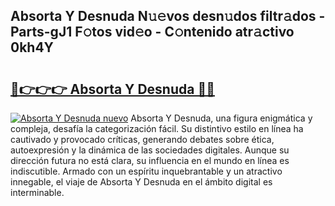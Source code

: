 ## Absorta Y Desnuda N𝚞𝚎vos desn𝚞dos filtr𝚊dos - Parts-gJ1 F𝚘tos vid𝚎o - C𝚘ntenido atr𝚊ctivo 0kh4Y

# <h2><a href="http://mb8j5mg.tromn.icu/?c=Absorta+Y+Desnuda">🔗👉👉👉 Absorta Y Desnuda 🔗🔗</a></h2>

[![Absorta Y Desnuda nuevo](https://i.imgur.com/pEAQMta.gif)](http://mb8j5mg.tromn.icu/?c=Absorta+Y+Desnuda)
Absorta Y Desnuda, una figura enigmática y compleja, desafía la categorización fácil. Su distintivo estilo en línea ha cautivado y provocado críticas, generando debates sobre ética, autoexpresión y la dinámica de las sociedades digitales. Aunque su dirección futura no está clara, su influencia en el mundo en línea es indiscutible. Armado con un espíritu inquebrantable y un atractivo innegable, el viaje de Absorta Y Desnuda en el ámbito digital es interminable.
